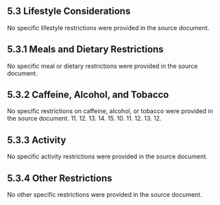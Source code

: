 ## 5.3 Lifestyle Considerations

No specific lifestyle restrictions were provided in the source document.
## 5.3.1 Meals and Dietary Restrictions
No specific meal or dietary restrictions were provided in the source document.
## 5.3.2 Caffeine, Alcohol, and Tobacco
No specific restrictions on caffeine, alcohol, or tobacco were provided in the source document.
11.
12.
13.
14.
15.
10.
11.
12.
13.
12.
## 5.3.3 Activity
No specific activity restrictions were provided in the source document.
## 5.3.4 Other Restrictions
No other specific restrictions were provided in the source document.